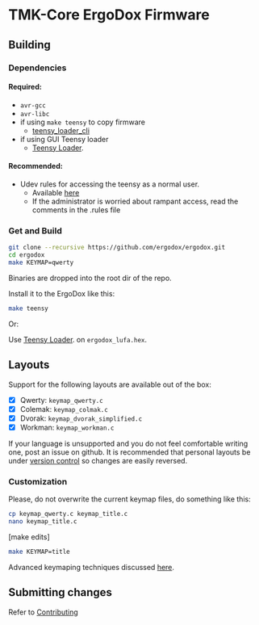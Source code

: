 # TMK-Core ErgoDox Firmware

## Building

### Dependencies

#### Required:

 * `avr-gcc`
 * `avr-libc`
 * if using `make teensy` to copy firmware
   * [teensy_loader_cli](https://github.com/PaulStoffregen/teensy_loader_cli)
 * if using GUI Teensy loader
   * [Teensy Loader](https://www.pjrc.com/teensy/loader.html).

#### Recommended:

 * Udev rules for accessing the teensy as a normal user.
   * Available [here](http://www.pjrc.com/teensy/49-teensy.rules)
   * If the administrator is worried about rampant access, read the
     comments in the .rules file

### Get and Build

```sh
git clone --recursive https://github.com/ergodox/ergodox.git
cd ergodox
make KEYMAP=qwerty
```

Binaries are dropped into the root dir of the repo.

Install it to the ErgoDox like this:

```sh
make teensy
```

Or:

Use [Teensy Loader](https://www.pjrc.com/teensy/loader.html).
on `ergodox_lufa.hex`.

## Layouts

Support for the following layouts are available out of the box:

- [x] Qwerty: `keymap_qwerty.c`
- [x] Colemak: `keymap_colmak.c`
- [x] Dvorak: `keymap_dvorak_simplified.c`
- [x] Workman: `keymap_workman.c`

If your language is unsupported and you do not feel comfortable writing one, post an issue on github.
It is recommended that personal layouts be under [version control](http://oss-watch.ac.uk/resources/versioncontrol) so changes are easily reversed.

### Customization

Please, do not overwrite the current keymap files, do something like this:

```sh
cp keymap_qwerty.c keymap_title.c
nano keymap_title.c
```

[make edits]

```sh
make KEYMAP=title
```

Advanced keymaping techniques discussed [here](doc/Advanced-keymaps.md).

## Submitting changes

Refer to [Contributing](CONTRIBUTING.md)
